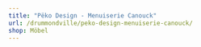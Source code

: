```yaml
---
title: "Pëko Design - Menuiserie Canouck"
url: /drummondville/peko-design-menuiserie-canouck/
shop: Möbel
---
```

